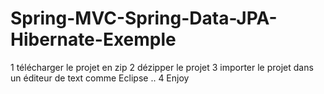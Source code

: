 # Spring-MVC-Spring-Data-JPA-Hibernate-Exemple


1 télécharger le projet en zip 
2 dézipper le projet 
3 importer le projet dans un éditeur de text comme Eclipse ..
4 Enjoy 